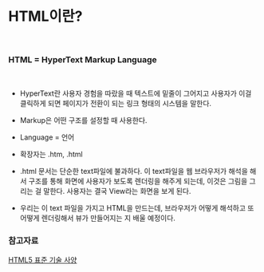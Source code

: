 # HTML이란?

<br/>

### HTML = HyperText Markup Language

<br/>

- HyperText란 사용자 경험을 따랐을 때 텍스트에 밑줄이 그어지고 사용자가 이걸 클릭하게 되면 페이지가 전환이 되는 링크 형태의 시스템을 말한다.

- Markup은 어떤 구조를 설정할 때 사용한다.

- Language = 언어

- 확장자는 .htm, .html

- .html 문서는 단순한 text파일에 불과하다. 이 text파일을 웹 브라우저가 해석을 해서 구조를 통해 화면에 사용자가 보도록 렌더링을 해주게 되는데, 이것은 그림을 그리는 걸 말한다. 사용자는 결국 View라는 화면을 보게 된다.

- 우리는 이 text 파일을 가지고 HTML을 만드는데, 브라우저가 어떻게 해석하고 또 어떻게 렌더링해서 뷰가 만들어지는 지 배울 예정이다.

### 참고자료

[HTML5 표준 기술 사양](https://html.spec.whatwg.org/multipage/)
